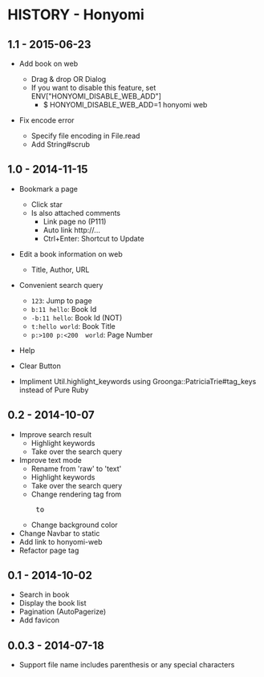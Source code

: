 # HISTORY - Honyomi

## 1.1 - 2015-06-23

* Add book on web
  * Drag & drop OR Dialog
  * If you want to disable this feature, set ENV["HONYOMI_DISABLE_WEB_ADD"]
    * $ HONYOMI_DISABLE_WEB_ADD=1 honyomi web

* Fix encode error
  * Specify file encoding in File.read
  * Add String#scrub

## 1.0 - 2014-11-15

* Bookmark a page
  * Click star
  * Is also attached comments
    * Link page no (P111)
    * Auto link http://...
    * Ctrl+Enter: Shortcut to Update

* Edit a book information on web
  * Title, Author, URL

* Convenient search query
  * `123`: Jump to page
  * `b:11 hello`: Book Id
  * `-b:11 hello`: Book Id (NOT)
  * `t:hello world`: Book Title
  * `p:>100 p:<200  world`: Page Number

* Help

* Clear Button

* Impliment Util.highlight_keywords using Groonga::PatriciaTrie#tag_keys instead of Pure Ruby

## 0.2 - 2014-10-07

* Improve search result
  * Highlight keywords
  * Take over the search query
* Improve text mode
  * Rename from 'raw' to 'text'
  * Highlight keywords
  * Take over the search query
  * Change rendering tag from <pre> to <div>
  * Change background color
* Change Navbar to static
* Add link to honyomi-web
* Refactor page tag

## 0.1 - 2014-10-02

* Search in book
* Display the book list
* Pagination (AutoPagerize)
* Add favicon

## 0.0.3 - 2014-07-18

* Support file name includes parenthesis or any special characters
